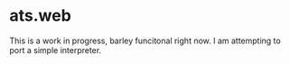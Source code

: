 # ats.web

This is a work in progress, barley funcitonal right now.
I am attempting to port a simple interpreter.


